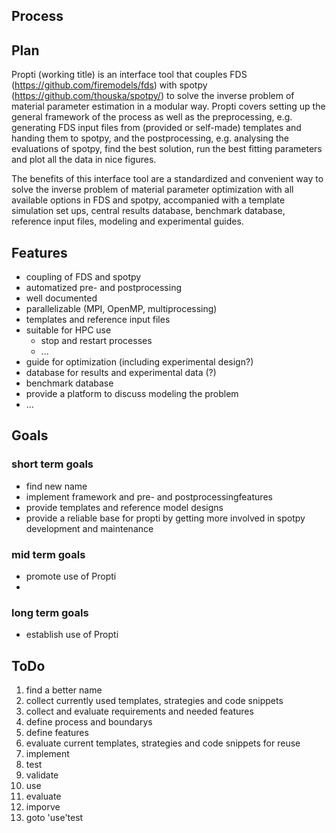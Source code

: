 ## Process

## Plan

Propti (working title) is an interface tool that couples FDS (https://github.com/firemodels/fds) with spotpy (https://github.com/thouska/spotpy/) to solve the inverse problem of material parameter estimation in a modular way. Propti covers setting up the general framework of the process as well as the preprocessing, e.g. generating FDS input files from (provided or self-made) templates and handing them to spotpy, and the postprocessing, e.g. analysing the evaluations of spotpy, find the best solution, run the best fitting parameters and plot all the data in nice figures.

The benefits of this interface tool are a standardized and convenient way to solve the inverse problem of material parameter optimization with all available options in FDS and spotpy, accompanied with a template simulation set ups, central results database, benchmark database, reference input files, modeling and experimental guides.

## Features

- coupling of FDS and spotpy
- automatized pre- and postprocessing
- well documented
- parallelizable (MPI, OpenMP, multiprocessing)
- templates and reference input files
- suitable for HPC use
    - stop and restart processes
    - ...
- guide for optimization (including experimental design?)
- database for results and experimental data (?)
- benchmark database
- provide a platform to discuss modeling the problem
- ...

## Goals

### short term goals

- find new name
- implement framework and pre- and postprocessingfeatures
- provide templates and reference model designs
- provide a reliable base for propti by getting more involved in spotpy development and maintenance

### mid term goals

- promote use of Propti
- 

### long term goals

- establish use of Propti

## ToDo

1. find a better name
2. collect currently used templates, strategies and code snippets
3. collect and evaluate requirements and needed features
4. define process and boundarys
6. define features
6. evaluate current templates, strategies and code snippets for reuse
6. implement
7. test
8. validate
8. use
9. evaluate
10. imporve
11. goto 'use'test